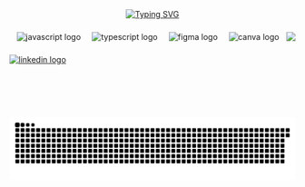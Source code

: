 <div align="center">
  <a href="https://git.io/typing-svg">
    <img src="https://readme-typing-svg.demolab.com?font=Cascadia+Code&size=25&pause=999&color=F77884&center=true&vCenter=true&width=435&lines=%E2%9D%80++Bem-vindos+ao+meu+perfil+%E2%9D%80;%E2%9D%80++Bienvenidos+a+mi+perfil+%E2%9D%80;%E2%9D%80+Welcome+to+my+profile+%E2%9D%80" alt="Typing SVG" />
  </a>
</div>

###

<img align="right" height="150" src="https://tenor.com/pt-BR/view/mimibubu-gif-22393666"  />

###

<div align="center">
  <img src="https://skillicons.dev/icons?i=js" height="25" alt="javascript logo"  />
  <img width="12" />
  <img src="https://cdn.jsdelivr.net/gh/devicons/devicon/icons/typescript/typescript-original.svg" height="25" alt="typescript logo"  />
  <img width="12" />
  <img src="https://cdn.jsdelivr.net/gh/devicons/devicon/icons/figma/figma-original.svg" height="25" alt="figma logo"  />
  <img width="12" />
  <img src="https://cdn.jsdelivr.net/gh/devicons/devicon/icons/canva/canva-original.svg" height="25" alt="canva logo"  />
</div>

###

<div align="left">
  <a href="www.linkedin.com/in/htamarf" target="_blank">
    <img src="https://raw.githubusercontent.com/maurodesouza/profile-readme-generator/master/src/assets/icons/social/linkedin/default.svg" width="37" height="25" alt="linkedin logo"  />
  </a>
</div>

###

<picture align="center">
  <source media="(prefers-color-scheme: dark)" srcset="https://raw.githubusercontent.com/htamarf/htamarf/output/github-contribution-grid-snake-dark.svg">
  <source media="(prefers-color-scheme: light)" srcset="https://raw.githubusercontent.com/htamarf/htamarf/output/github-contribution-grid-snake-dark.svg">
  <img align="center" alt="github contribution grid snake animation" src="https://raw.githubusercontent.com/htamarf/htamarf/output/github-contribution-grid-snake.svg">
</picture>
